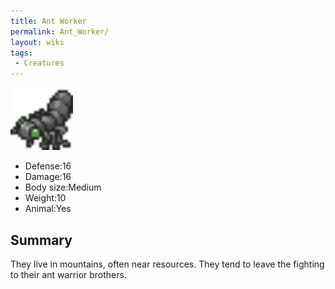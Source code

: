 ```yaml
---
title: Ant Worker
permalink: Ant_Worker/
layout: wiki
tags:
 - Creatures
---
```


<img src="antwork.png" title="antwork.png" alt="antwork.png" width="100" />

-   Defense:16
-   Damage:16
-   Body size:Medium
-   Weight:10
-   Animal:Yes

Summary
-------

They live in mountains, often near resources. They tend to leave the
fighting to their ant warrior brothers.
